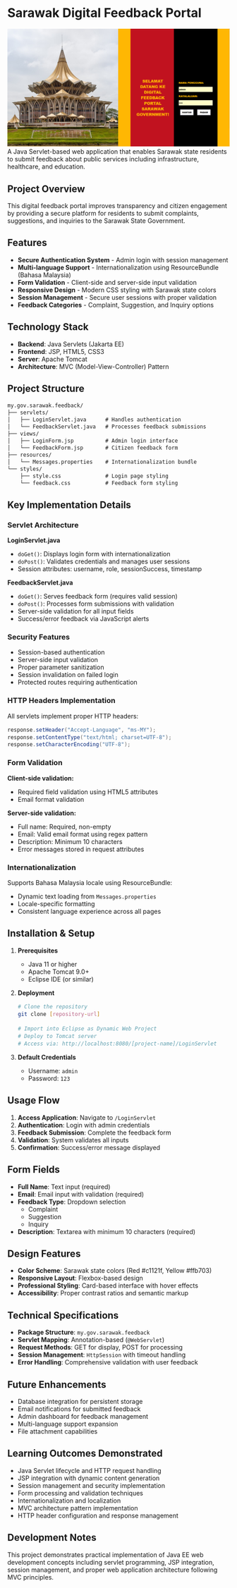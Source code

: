 # Sarawak Digital Feedback Portal
![Screenshot of the app](preview.png)
A Java Servlet-based web application that enables Sarawak state residents to submit feedback about public services including infrastructure, healthcare, and education.

## Project Overview

This digital feedback portal improves transparency and citizen engagement by providing a secure platform for residents to submit complaints, suggestions, and inquiries to the Sarawak State Government.

## Features

- **Secure Authentication System** - Admin login with session management
- **Multi-language Support** - Internationalization using ResourceBundle (Bahasa Malaysia)
- **Form Validation** - Client-side and server-side input validation
- **Responsive Design** - Modern CSS styling with Sarawak state colors
- **Session Management** - Secure user sessions with proper validation
- **Feedback Categories** - Complaint, Suggestion, and Inquiry options

## Technology Stack

- **Backend**: Java Servlets (Jakarta EE)
- **Frontend**: JSP, HTML5, CSS3
- **Server**: Apache Tomcat
- **Architecture**: MVC (Model-View-Controller) Pattern

## Project Structure

```
my.gov.sarawak.feedback/
├── servlets/
│   ├── LoginServlet.java      # Handles authentication
│   └── FeedbackServlet.java   # Processes feedback submissions
├── views/
│   ├── LoginForm.jsp          # Admin login interface
│   └── FeedbackForm.jsp       # Citizen feedback form
├── resources/
│   └── Messages.properties    # Internationalization bundle
└── styles/
    ├── style.css              # Login page styling
    └── feedback.css           # Feedback form styling
```

## Key Implementation Details

### Servlet Architecture

**LoginServlet.java**
- `doGet()`: Displays login form with internationalization
- `doPost()`: Validates credentials and manages user sessions
- Session attributes: username, role, sessionSuccess, timestamp

**FeedbackServlet.java**
- `doGet()`: Serves feedback form (requires valid session)
- `doPost()`: Processes form submissions with validation
- Server-side validation for all input fields
- Success/error feedback via JavaScript alerts

### Security Features

- Session-based authentication
- Server-side input validation
- Proper parameter sanitization
- Session invalidation on failed login
- Protected routes requiring authentication

### HTTP Headers Implementation

All servlets implement proper HTTP headers:
```java
response.setHeader("Accept-Language", "ms-MY");
response.setContentType("text/html; charset=UTF-8");
response.setCharacterEncoding("UTF-8");
```

### Form Validation

**Client-side validation:**
- Required field validation using HTML5 attributes
- Email format validation

**Server-side validation:**
- Full name: Required, non-empty
- Email: Valid email format using regex pattern
- Description: Minimum 10 characters
- Error messages stored in request attributes

### Internationalization

Supports Bahasa Malaysia locale using ResourceBundle:
- Dynamic text loading from `Messages.properties`
- Locale-specific formatting
- Consistent language experience across all pages

## Installation & Setup

1. **Prerequisites**
   - Java 11 or higher
   - Apache Tomcat 9.0+
   - Eclipse IDE (or similar)

2. **Deployment**
   ```bash
   # Clone the repository
   git clone [repository-url]
   
   # Import into Eclipse as Dynamic Web Project
   # Deploy to Tomcat server
   # Access via: http://localhost:8080/[project-name]/LoginServlet
   ```

3. **Default Credentials**
   - Username: `admin`
   - Password: `123`

## Usage Flow

1. **Access Application**: Navigate to `/LoginServlet`
2. **Authentication**: Login with admin credentials
3. **Feedback Submission**: Complete the feedback form
4. **Validation**: System validates all inputs
5. **Confirmation**: Success/error message displayed

## Form Fields

- **Full Name**: Text input (required)
- **Email**: Email input with validation (required)
- **Feedback Type**: Dropdown selection
  - Complaint
  - Suggestion  
  - Inquiry
- **Description**: Textarea with minimum 10 characters (required)

## Design Features

- **Color Scheme**: Sarawak state colors (Red #c1121f, Yellow #ffb703)
- **Responsive Layout**: Flexbox-based design
- **Professional Styling**: Card-based interface with hover effects
- **Accessibility**: Proper contrast ratios and semantic markup

## Technical Specifications

- **Package Structure**: `my.gov.sarawak.feedback`
- **Servlet Mapping**: Annotation-based (`@WebServlet`)
- **Request Methods**: GET for display, POST for processing
- **Session Management**: `HttpSession` with timeout handling
- **Error Handling**: Comprehensive validation with user feedback

## Future Enhancements

- Database integration for persistent storage
- Email notifications for submitted feedback
- Admin dashboard for feedback management
- Multi-language support expansion
- File attachment capabilities

## Learning Outcomes Demonstrated

- Java Servlet lifecycle and HTTP request handling
- JSP integration with dynamic content generation
- Session management and security implementation
- Form processing and validation techniques
- Internationalization and localization
- MVC architecture pattern implementation
- HTTP header configuration and response management

## Development Notes

This project demonstrates practical implementation of Java EE web development concepts including servlet programming, JSP integration, session management, and proper web application architecture following MVC principles.
